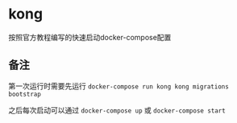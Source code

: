 # kong

按照官方教程编写的快速启动docker-compose配置

## 备注

第一次运行时需要先运行 `docker-compose run kong kong migrations bootstrap`

之后每次启动可以通过 `docker-compose up` 或 `docker-compose start`

